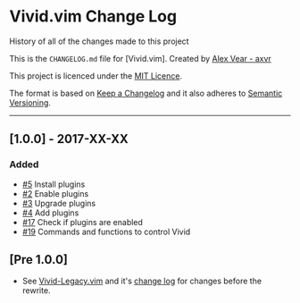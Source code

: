 # Vivid.vim Change Log

History of all of the changes made to this project

This is the `CHANGELOG.md` file for [Vivid.vim]. Created by [Alex Vear - axvr](https://github.com/axvr/Vivid.vim)

This project is licenced under the [MIT Licence](https://github.com/axvr/Vivid.vim/blob/master/LICENCE).

The format is based on [Keep a Changelog](http://keepachangelog.com/) and it also adheres to [Semantic Versioning](http://semver.org/).

<!-- Styled in this format:

## [Version Information] - YEAR-MONTH-DATE

### Added
* [#BUG] List all items added
* If  this section contains nothing
* don't bother to include it within
* the ``CHANGELOG.md`` file

### Changed
* [#BUG] List all items changed
* If  this section contains nothing
* don't bother to include it within
* the ``CHANGELOG.md`` file

### Fixed
* [#BUG] List all items fixed
* If  this section contains nothing
* don't bother to include it within
* the ``CHANGELOG.md`` file

### Removed
* [#BUG] List all items removed
* If  this section contains nothing
* don't bother to include it within
* the ``CHANGELOG.md`` file

### Translations
* [#BUG] List all sections translated
* here. If this section contains nothing
* don't bother to include it within
* the ``CHANGELOG.md`` file

Leave 3 lines between previous change log item -->

---

## [1.0.0] - 2017-XX-XX

### Added
* [#5] Install plugins
* [#2] Enable plugins
* [#3] Upgrade plugins
* [#4] Add plugins
* [#17] Check if plugins are enabled
* [#19] Commands and functions to control Vivid



## [Pre 1.0.0]

* See [Vivid-Legacy.vim](https://github.com/axvr/Vivid-Legacy.vim) and it's [change log](https://github.com/axvr/Vivid-Legacy.vim/blob/master/CHANGELOG.md) for changes before the rewrite.



<!-- Issue & Pull Request Links -->

[#2]:https://github.com/axvr/Vivid.vim/issues/2
[#3]:https://github.com/axvr/Vivid.vim/issues/3
[#4]:https://github.com/axvr/Vivid.vim/issues/4
[#5]:https://github.com/axvr/Vivid.vim/issues/5
[#17]:https://github.com/axvr/Vivid.vim/issues/17
[#19]:https://github.com/axvr/Vivid.vim/issues/19


